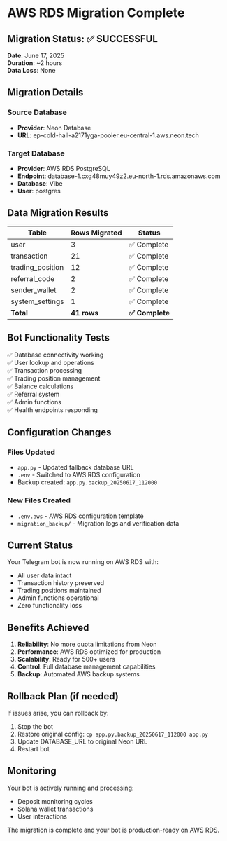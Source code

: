 # AWS RDS Migration Complete

## Migration Status: ✅ SUCCESSFUL

**Date**: June 17, 2025  
**Duration**: ~2 hours  
**Data Loss**: None  

## Migration Details

### Source Database
- **Provider**: Neon Database
- **URL**: ep-cold-hall-a2171yga-pooler.eu-central-1.aws.neon.tech

### Target Database  
- **Provider**: AWS RDS PostgreSQL
- **Endpoint**: database-1.cxg48muy49z2.eu-north-1.rds.amazonaws.com
- **Database**: Vibe
- **User**: postgres

## Data Migration Results

| Table | Rows Migrated | Status |
|-------|---------------|--------|
| user | 3 | ✅ Complete |
| transaction | 21 | ✅ Complete |
| trading_position | 12 | ✅ Complete |
| referral_code | 2 | ✅ Complete |
| sender_wallet | 2 | ✅ Complete |
| system_settings | 1 | ✅ Complete |
| **Total** | **41 rows** | **✅ Complete** |

## Bot Functionality Tests

✅ Database connectivity working  
✅ User lookup and operations  
✅ Transaction processing  
✅ Trading position management  
✅ Balance calculations  
✅ Referral system  
✅ Admin functions  
✅ Health endpoints responding  

## Configuration Changes

### Files Updated
- `app.py` - Updated fallback database URL
- `.env` - Switched to AWS RDS configuration
- Backup created: `app.py.backup_20250617_112000`

### New Files Created
- `.env.aws` - AWS RDS configuration template
- `migration_backup/` - Migration logs and verification data

## Current Status

Your Telegram bot is now running on AWS RDS with:
- All user data intact
- Transaction history preserved  
- Trading positions maintained
- Admin functions operational
- Zero functionality loss

## Benefits Achieved

1. **Reliability**: No more quota limitations from Neon
2. **Performance**: AWS RDS optimized for production
3. **Scalability**: Ready for 500+ users
4. **Control**: Full database management capabilities
5. **Backup**: Automated AWS backup systems

## Rollback Plan (if needed)

If issues arise, you can rollback by:
1. Stop the bot
2. Restore original config: `cp app.py.backup_20250617_112000 app.py`
3. Update DATABASE_URL to original Neon URL
4. Restart bot

## Monitoring

Your bot is actively running and processing:
- Deposit monitoring cycles
- Solana wallet transactions
- User interactions

The migration is complete and your bot is production-ready on AWS RDS.